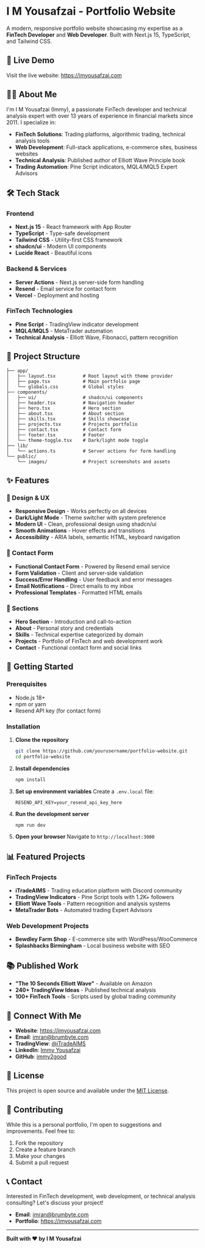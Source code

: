 # I M Yousafzai - Portfolio Website

A modern, responsive portfolio website showcasing my expertise as a **FinTech Developer** and **Web Developer**. Built with Next.js 15, TypeScript, and Tailwind CSS.

## 🚀 Live Demo

Visit the live website: https://imyousafzai.com

## 👨‍💻 About Me

I'm I M Yousafzai (Immy), a passionate FinTech developer and technical analysis expert with over 13 years of experience in financial markets since 2011. I specialize in:

- **FinTech Solutions**: Trading platforms, algorithmic trading, technical analysis tools
- **Web Development**: Full-stack applications, e-commerce sites, business websites
- **Technical Analysis**: Published author of Elliott Wave Principle book
- **Trading Automation**: Pine Script indicators, MQL4/MQL5 Expert Advisors

## 🛠️ Tech Stack

### Frontend
- **Next.js 15** - React framework with App Router
- **TypeScript** - Type-safe development
- **Tailwind CSS** - Utility-first CSS framework
- **shadcn/ui** - Modern UI components
- **Lucide React** - Beautiful icons

### Backend & Services
- **Server Actions** - Next.js server-side form handling
- **Resend** - Email service for contact form
- **Vercel** - Deployment and hosting

### FinTech Technologies
- **Pine Script** - TradingView indicator development
- **MQL4/MQL5** - MetaTrader automation
- **Technical Analysis** - Elliott Wave, Fibonacci, pattern recognition

## 📁 Project Structure

```
├── app/
│   ├── layout.tsx          # Root layout with theme provider
│   ├── page.tsx            # Main portfolio page
│   └── globals.css         # Global styles
├── components/
│   ├── ui/                 # shadcn/ui components
│   ├── header.tsx          # Navigation header
│   ├── hero.tsx            # Hero section
│   ├── about.tsx           # About section
│   ├── skills.tsx          # Skills showcase
│   ├── projects.tsx        # Projects portfolio
│   ├── contact.tsx         # Contact form
│   ├── footer.tsx          # Footer
│   └── theme-toggle.tsx    # Dark/light mode toggle
├── lib/
│   └── actions.ts          # Server actions for form handling
└── public/
    └── images/             # Project screenshots and assets
```

## ✨ Features

### 🎨 Design & UX
- **Responsive Design** - Works perfectly on all devices
- **Dark/Light Mode** - Theme switcher with system preference
- **Modern UI** - Clean, professional design using shadcn/ui
- **Smooth Animations** - Hover effects and transitions
- **Accessibility** - ARIA labels, semantic HTML, keyboard navigation

### 📧 Contact Form
- **Functional Contact Form** - Powered by Resend email service
- **Form Validation** - Client and server-side validation
- **Success/Error Handling** - User feedback and error messages
- **Email Notifications** - Direct emails to my inbox
- **Professional Templates** - Formatted HTML emails

### 📱 Sections
- **Hero Section** - Introduction and call-to-action
- **About** - Personal story and credentials
- **Skills** - Technical expertise categorized by domain
- **Projects** - Portfolio of FinTech and web development work
- **Contact** - Functional contact form and social links

## 🚀 Getting Started

### Prerequisites
- Node.js 18+ 
- npm or yarn
- Resend API key (for contact form)

### Installation

1. **Clone the repository**
   ```bash
   git clone https://github.com/yourusername/portfolio-website.git
   cd portfolio-website
   ```

2. **Install dependencies**
   ```bash
   npm install
   ```

3. **Set up environment variables**
   Create a `.env.local` file:
   ```env
   RESEND_API_KEY=your_resend_api_key_here
   ```

4. **Run the development server**
   ```bash
   npm run dev
   ```

5. **Open your browser**
   Navigate to `http://localhost:3000`

## 📊 Featured Projects

### FinTech Projects
- **iTradeAIMS** - Trading education platform with Discord community
- **TradingView Indicators** - Pine Script tools with 1.2K+ followers
- **Elliott Wave Tools** - Pattern recognition and analysis systems
- **MetaTrader Bots** - Automated trading Expert Advisors

### Web Development Projects
- **Bewdley Farm Shop** - E-commerce site with WordPress/WooCommerce
- **Splashbacks Birmingham** - Local business website with SEO

## 📚 Published Work

- **"The 10 Seconds Elliott Wave"** - Available on Amazon
- **240+ TradingView Ideas** - Published technical analysis
- **100+ FinTech Tools** - Scripts used by global trading community

## 🔗 Connect With Me

- **Website**: https://imyousafzai.com
- **Email**: imran@brumbyte.com
- **TradingView**: [@iTradeAIMS](https://www.tradingview.com/u/iTradeAIMS/)
- **LinkedIn**: [Immy Yousafzai](https://www.linkedin.com/in/immy-yousafzai/)
- **GitHub**: [immy2good](https://github.com/immy2good)

## 📄 License

This project is open source and available under the [MIT License](LICENSE).

## 🤝 Contributing

While this is a personal portfolio, I'm open to suggestions and improvements. Feel free to:

1. Fork the repository
2. Create a feature branch
3. Make your changes
4. Submit a pull request

## 📞 Contact

Interested in FinTech development, web development, or technical analysis consulting? Let's discuss your project!

- **Email**: imran@brumbyte.com
- **Portfolio**: https://imyousafzai.com

---

**Built with ❤️ by I M Yousafzai**
```
